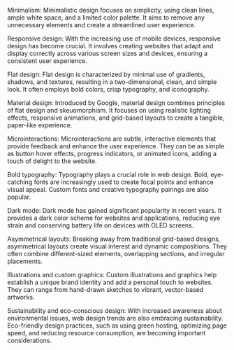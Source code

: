 Minimalism: Minimalistic design focuses on simplicity, using clean lines, ample white space, and a limited color palette. It aims to remove any unnecessary elements and create a streamlined user experience.

Responsive design: With the increasing use of mobile devices, responsive design has become crucial. It involves creating websites that adapt and display correctly across various screen sizes and devices, ensuring a consistent user experience.

Flat design: Flat design is characterized by minimal use of gradients, shadows, and textures, resulting in a two-dimensional, clean, and simple look. It often employs bold colors, crisp typography, and iconography.

Material design: Introduced by Google, material design combines principles of flat design and skeuomorphism. It focuses on using realistic lighting effects, responsive animations, and grid-based layouts to create a tangible, paper-like experience.

Microinteractions: Microinteractions are subtle, interactive elements that provide feedback and enhance the user experience. They can be as simple as button hover effects, progress indicators, or animated icons, adding a touch of delight to the website.

Bold typography: Typography plays a crucial role in web design. Bold, eye-catching fonts are increasingly used to create focal points and enhance visual appeal. Custom fonts and creative typography pairings are also popular.

Dark mode: Dark mode has gained significant popularity in recent years. It provides a dark color scheme for websites and applications, reducing eye strain and conserving battery life on devices with OLED screens.

Asymmetrical layouts: Breaking away from traditional grid-based designs, asymmetrical layouts create visual interest and dynamic compositions. They often combine different-sized elements, overlapping sections, and irregular placements.

Illustrations and custom graphics: Custom illustrations and graphics help establish a unique brand identity and add a personal touch to websites. They can range from hand-drawn sketches to vibrant, vector-based artworks.

Sustainability and eco-conscious design: With increased awareness about environmental issues, web design trends are also embracing sustainability. Eco-friendly design practices, such as using green hosting, optimizing page speed, and reducing resource consumption, are becoming important considerations.
